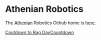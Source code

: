 # Athenian Robotics

The [Athenian](http://www.athenian.org) 
Robotics Github home is [here](https://github.com/athenian-robotics).


<div class='tcw' data-id='Countdown-5650' style='position: relative; display: inline-block; margin: 0 auto; width: 100%'><a href="//www.tickcounter.com/countdown/5650/coutdown-to-bag-day" title="Coutdown to Bag Day">Coutdown to Bag Day</a><a href="//www.tickcounter.com/" title="Countdown">Countdown</a></div><style>.tcw:after { content: ''; display: block; margin-top: 25%; }</style><script>(function(d, s, id) { var js, pjs = d.getElementsByTagName(s)[0]; if (d.getElementById(id)) return; js = d.createElement(s); js.id = id; js.src = "//www.tickcounter.com/static/js/loader.js"; pjs.parentNode.insertBefore(js, pjs); }(document, 'script', 'tickcounter-sdk'));</script>
